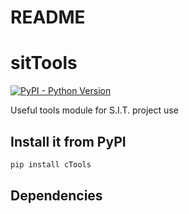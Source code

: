 README
===========================

# sitTools
[![PyPI - Python Version](https://img.shields.io/pypi/pyversions/sitTools)](https://pypi.python.org/pypi/sitTools/)

Useful tools module for S.I.T. project use

## Install it from PyPI


```bash
pip install cTools
```

## Dependencies

